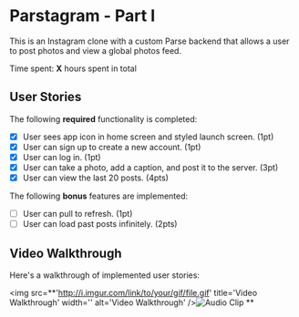 # Parstagram - Part I

This is an Instagram clone with a custom Parse backend that allows a user to post photos and view a global photos feed.

Time spent: **X** hours spent in total

## User Stories

The following **required** functionality is completed:

- [X] User sees app icon in home screen and styled launch screen. (1pt)
- [X] User can sign up to create a new account. (1pt)
- [X] User can log in. (1pt)
- [X] User can take a photo, add a caption, and post it to the server. (3pt)
- [X] User can view the last 20 posts. (4pts)

The following **bonus** features are implemented:

- [ ] User can pull to refresh. (1pt)
- [ ] User can load past posts infinitely. (2pts)

## Video Walkthrough

Here's a walkthrough of implemented user stories:

<img src=**'http://i.imgur.com/link/to/your/gif/file.gif' title='Video Walkthrough' width='' alt='Video Walkthrough' />![Audio Clip](https://user-images.githubusercontent.com/81199017/195219426-d8b66e90-4bf3-4e36-99b3-4f1209b1dcfc.gif)
**

